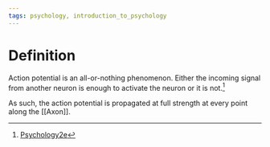 ```yaml
---
tags: psychology, introduction_to_psychology
---
```


# Definition

Action potential is an all-or-nothing phenomenon. Either the incoming signal from another neuron is enough to activate the neuron or it is not.[^1]

As such, the action potential is propagated at full strength at every point along the [[Axon]].

[^1]: [Psychology2e](zotero://open-pdf/library/items/SSTBV7L5?page=94)